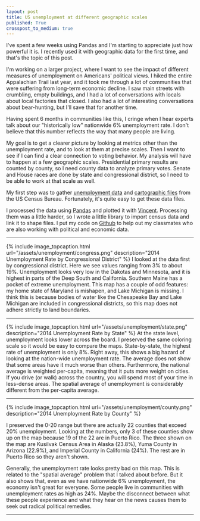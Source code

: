 ```yaml
---
layout: post
title: US unemployment at different geographic scales
published: True
crosspost_to_medium: true
---
```


I've spent a few weeks using Pandas and I'm starting to appreciate just how powerful it is.  I recently used it with geographic data for the first time, and that's the topic of this post.

I'm working on a larger project, where I want to see the impact of different measures of unemployment on Americans' political views.  I hiked the entire Appalachian Trail last year, and it took me through a lot of communities that were suffering from long-term economic decline.  I saw main streets with crumbling, empty buildings, and I had a lot of conversations with locals about local factories that closed.  I also had a lot of interesting conversations about bear-hunting, but I'll save that for another time.

Having spent 6 months in communities like this, I cringe when I hear experts talk about our "historically low" nationwide 6% unemployment rate.  I don't believe that this number reflects the way that many people are living.

My goal is to get a clearer picture by looking at metrics other than the unemployment rate, and to look at them at precise scales.  Then I want to see if I can find a clear connection to voting behavior.  My analysis will have to happen at a few geographic scales.  Presidential primary results are counted by county, so I need county data to analyze primary votes.  Senate and House races are done by state and congressional district, so I need to be able to work at that scale as well.

My first step was to gather [unemployment data](http://factfinder.census.gov/faces/nav/jsf/pages/index.xhtml "American Fact Finder") and [cartographic files](https://www.census.gov/geo/maps-data/data/tiger-cart-boundary.html) from the US Census Bureau.  Fortunately, it's quite easy to get these data files.  

I processed the data using [Pandas](http://pandas.pydata.org/) and plotted it with [Vincent](https://vincent.readthedocs.io/en/latest/). Processing them was a little harder, so I wrote a little library to import census data and link it to shape files.  I put my code on [Github](https://github.com/alanjschoen/magamap) to help out my classmates who are also working with political and economic data.

---

{% include image_topcaption.html url="/assets/unemployment/congress.png" description="2014 Unemployment Rate by Congressional District" %}
I looked at the data first by congressional district.  Here we see values ranging from 3% to about 19%.  Unemployment looks very low in the Dakotas and Minnesota, and it is highest in parts of the Deep South and California.  Southern Maine has a pocket of extreme unemployment.  This map has a couple of odd features: my home state of Maryland is mishapen, and Lake Michigan is missing.  I think this is because bodies of water like the Chesapeake Bay and Lake Michigan are included in congressional districts, so this map does not adhere strictly to land boundaries.

---

{% include image_topcaption.html url="/assets/unemployment/state.png" description="2014 Unemployment Rate by State" %}
At the state level, unemployment looks lower across the board.  I preserved the same coloring scale so it would be easy to compare the maps.  State-by-state, the highest rate of unemployment is only 8%.  Right away, this shows a big hazard of looking at the nation-wide unemployment rate.  The average does not show that some areas have it much worse than others.  Furthermore, the national average is weighted per-capita, meaning that it puts more weight on cities.  If you drive (or walk) across the country, you will spend most of your time in less-dense areas.  The spatial average of unemployment is considerably different from the per-capita average.  

---

{% include image_topcaption.html url="/assets/unemployment/county.png" description="2014 Unemployment Rate by County" %}


I preserved the 0-20 range but there are actually 22 counties that exceed 20% unemployment. Looking at the numbers, only 3 of these counties show up on the map because 19 of the 22 are in Puerto Rico.  The three shown on the map are Kusilvak Census Area in Alaska (23.8%), Yuma County in Arizona (22.9%), and Imperial County in California (24%). The rest are in Puerto Rico so they aren't shown.

Generally, the unemployment rate looks pretty bad on this map.  This is related to the "spatial average" problem that I talked about before.  But it also shows that, even as we have nationwide 6% unemployment, the economy isn't great for everyone.  Some people live in communities with unemployment rates as high as 24%.  Maybe the disconnect between what these people experience and what they hear on the news causes them to seek out radical political remedies.

---
